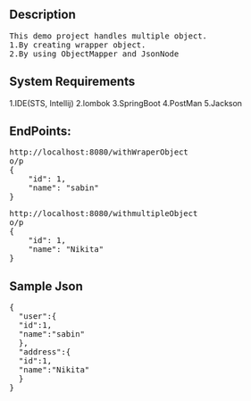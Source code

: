 <h2>Description</h2>
<pre>
This demo project handles multiple object.
1.By creating wrapper object.
2.By using ObjectMapper and JsonNode
</pre>

<h2>System Requirements</h2>
1.IDE(STS, Intellij)
2.lombok
3.SpringBoot
4.PostMan
5.Jackson

<h2>EndPoints:</h2>
<pre>
http://localhost:8080/withWraperObject
o/p 
{
    "id": 1,
    "name": "sabin"
}
</pre>
<pre>
http://localhost:8080/withmultipleObject
o/p
{
    "id": 1,
    "name": "Nikita"
}
</pre>

<h2>Sample Json</h2>
<pre>
{
  "user":{
  "id":1,
  "name":"sabin"
  },
  "address":{
  "id":1,
  "name":"Nikita"
  }
}
</pre>